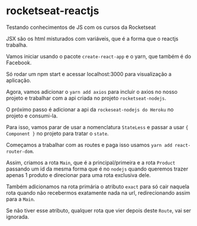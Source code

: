 # rocketseat-reactjs
Testando conhecimentos de JS com os cursos da Rocketseat

JSX são os html misturados com variáveis, que é a forma que o reactjs trabalha.

Vamos iniciar usando o pacote `create-react-app` e o yarn, que também é do Facebook.

Só rodar um npm start e acessar localhost:3000 para visualização a aplicação.

Agora, vamos adicionar o `yarn add axios` para incluir o axios no nosso projeto e trabalhar com a api criada no projeto `rocketseat-nodejs`.

O próximo passo é adicionar a api da `rockeseat-nodejs do Heroku` no projeto e consumi-la.

Para isso, vamos parar de usar a nomenclatura `StateLess` e passar a usar `{ Component }` no projeto para tratar o `state`.

Começamos a trabalhar com as routes e paga isso usamos `yarn add react-router-dom`.

Assim, criamos a rota `Main`, que é a principal/primeira e a rota `Product` passando um id da mesma forma que é no `nodejs` quando queremos trazer apenas 1 produto e direcionar para uma rota exclusiva dele.

Também adicionamos na rota primária o atributo `exact` para só cair naquela rota quando não recebermos exatamente nada na url, redirecionando assim para a `Main`.

Se não tiver esse atributo, qualquer rota que vier depois deste `Route`, vai ser ignorada.

